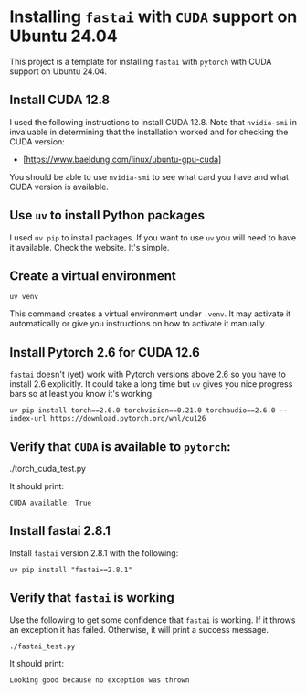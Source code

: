 # Installing `fastai` with `CUDA` support on Ubuntu 24.04

This project is a template for installing `fastai` with `pytorch` with CUDA
support on Ubuntu 24.04.

## Install CUDA 12.8

I used the following instructions to install CUDA 12.8. Note that `nvidia-smi`
in invaluable in determining that the installation worked and for checking
the CUDA version:

  * [https://www.baeldung.com/linux/ubuntu-gpu-cuda]

You should be able to use `nvidia-smi` to see what card you have and what
CUDA version is available.

## Use `uv` to install Python packages

I used `uv pip` to install packages. If you want to use `uv` you will need to
have it available. Check the website. It's simple.

## Create a virtual environment

```
uv venv
```
This command creates a virtual environment under `.venv`. It may activate it
automatically or give you instructions on how to activate it manually.

## Install Pytorch 2.6 for CUDA 12.6

`fastai` doesn't (yet) work with Pytorch versions above 2.6 so you have to
install 2.6 explicitly. It could take a long time but `uv` gives you nice
progress bars so at least you know it's working.

```
uv pip install torch==2.6.0 torchvision==0.21.0 torchaudio==2.6.0 --index-url https://download.pytorch.org/whl/cu126
```

## Verify that `CUDA` is available to `pytorch`:

./torch_cuda_test.py

It should print:
```
CUDA available: True
```

## Install fastai 2.8.1

Install `fastai` version 2.8.1 with the following:

```
uv pip install "fastai==2.8.1"
```

## Verify that `fastai` is working

Use the following to get some confidence that `fastai` is working. If it throws
an exception it has failed. Otherwise, it will print a success message.

```
./fastai_test.py
```

It should print:
```
Looking good because no exception was thrown
```
